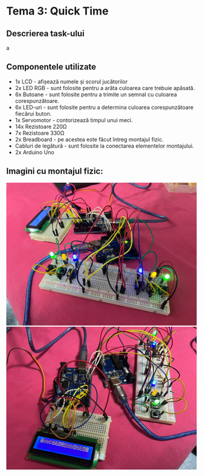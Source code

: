 # Tema 3: Quick Time

## Descrierea task-ului
a

## Componentele utilizate
* 1x LCD - afișează numele și scorul jucătorilor
* 2x LED RGB - sunt folosite pentru a arăta culoarea care trebuie apăsată.
* 6x Butoane - sunt folosite pentru a trimite un semnal cu culoarea corespunzătoare.
* 6x LED-uri - sunt folosite pentru a determina culoarea corespunzătoare fiecărui buton.
* 1x Servomotor - contorizează timpul unui meci.
* 14x Rezistoare 220Ω
* 7x Rezistoare 330Ω
* 2x Breadboard - pe acestea este făcut întreg montajul fizic.
* Cabluri de legătură - sunt folosite la conectarea elementelor montajului.
* 2x Arduino Uno

## Imagini cu montajul fizic:
![IMG1](imagini/img1.png)
![IMG2](imagini/img2.png)